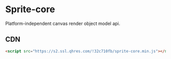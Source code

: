# Sprite-core

Platform-independent canvas render object model api.

## CDN

```html
<script src="https://s2.ssl.qhres.com/!32c710fb/sprite-core.min.js"></script>
```
